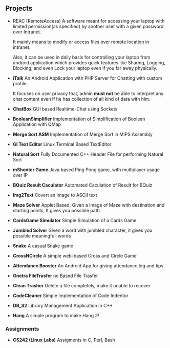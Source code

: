## Projects

*  REAC (RemoteAccess)
   A software meant for accessing your laptop with limited permission(as specified) by another user with a given password over Intranet.

   It mainly means to modify or access files over remote location in intranet.

   Also, it can be used in daily basis for controlling your laptop from android application which provides quick features like Sharing, Logging, Blocking, and even Lock your laptop even if you far away physically. 

*  __iTalk__
   An Android Application with PHP Server for Chatting with custom profile.

   It focuses on user privacy that, admin __must not__ be able to interpret any chat content even if he has collection of all kind of data with him.

*  __ChatBox__
   GUI based Realtime-Chat using Sockets

*  __BooleanSimplifier__
    Implementation of Simplification of Boolean Application with QMap

*  __Merge Sort ASM__
   Implementation of Merge Sort in MIPS Assembly

*  __GI Text Editor__
   Linux Terminal Based TextEditor

*  __Natural Sort__
   Fully Documented C++ Header File for performing Natural Sort

*  __mShooter Game__
   Java based Ping Pong game, with multiplayer usage over IP

*  __BQuiz Result Caculator__
    Automated Caculation of Result for BQuiz

*  __Img2Text__
   Covert an Image to ASCII text

*  __Maze Solver__
   Applet Based, Given a Image of Maze with destination and starting points, It gives you possible path.

*  __CardsGame Simulator__
   Simple Simulation of a Cards Game

*  __Jumbled Solver__
   Given a word with jumbled character, it gives you possible meaningfull words

*  __Snake__
   A casual Snake game

*  __CrossNCircle__
   A simple web-based Cross and Circle Game

*  __Attendance Booster__
   An Android App for giving attendance log and tips

*  __Gnetra FileTrasfer__
   nc Based File Trasfer

*  __Clean Trasher__
   Delete a file completely, make it unable to recover

*  __CodeCleaner__
   Simple Implementation of Code Indentor

*  __DB_S2__
    Library Management Application in C++

*  __Hang__
   A simple program to make Hang :P 

### Assignments

*  __CS242 (Linux Labs)__
   Assigments in C, Perl, Bash
